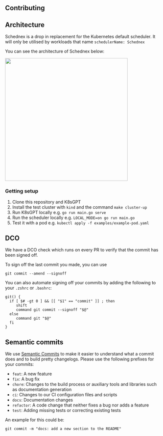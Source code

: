 ## Contributing

## Architecture

Schednex is a drop in replacement for the Kubernetes default scheduler.
It will only be utilised by workloads that name `schedulerName: Schednex`

You can see the architecture of Schednex below:

<img src="images/diagram.svg" width="400"/>

### Getting setup

1. Clone this repository and K8sGPT
2. Install the test cluster with `kind` and the command `make cluster-up`
3. Run K8sGPT locally e.g. `go run main.go serve`
4. Run the scheduler locally e.g. `LOCAL_MODE=on go run main.go`
5. Test it with a pod e.g. `kubectl apply -f examples/example-pod.yaml`

## DCO
We have a DCO check which runs on every PR to verify that the commit has been signed off.

To sign off the last commit you made, you can use

```
git commit --amend --signoff
```

You can also automate signing off your commits by adding the following to your `.zshrc` or `.bashrc`:

```
git() {
  if [ $# -gt 0 ] && [[ "$1" == "commit" ]] ; then
     shift
     command git commit --signoff "$@"
  else
     command git "$@"
  fi
}
```

## Semantic commits
We use [Semantic Commits](https://www.conventionalcommits.org/en/v1.0.0/) to make it easier to understand what a commit does and to build pretty changelogs. Please use the following prefixes for your commits:
- `feat`: A new feature
- `fix`: A bug fix
- `chore`: Changes to the build process or auxiliary tools and libraries such as documentation generation
- `ci`: Changes to our CI configuration files and scripts
- `docs`: Documentation changes
- `refactor`: A code change that neither fixes a bug nor adds a feature
- `test`: Adding missing tests or correcting existing tests

An example for this could be:
```
git commit -m "docs: add a new section to the README"
```
